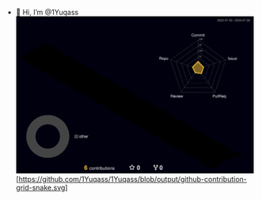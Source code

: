 - 👋 Hi, I’m @1Yuqass
![](./profile-3d-contrib/profile-night-rainbow.svg)
[https://github.com/1Yuqass/1Yuqass/blob/output/github-contribution-grid-snake.svg]
